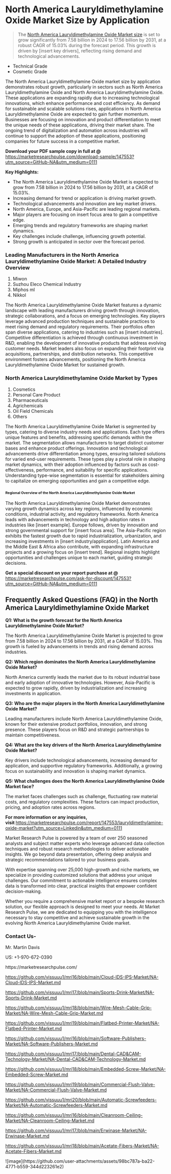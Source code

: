 <h1>North America Lauryldimethylamine Oxide Market&nbsp;Size by Application</h1><blockquote><p>The <a href="https://marketresearchpulse.com/download-sample/147553?utm_source=GitHub-NA&amp;utm_medium=0111">North America Lauryldimethylamine Oxide Market size</a> is set to grow significantly from 7.58 billion in 2024 to 17.56 billion by 2031, at a robust CAGR of 15.03% during the forecast period. This growth is driven by [insert key drivers], reflecting rising demand and technological advancements.</p></blockquote><ul><li>Technical Grade<li> Cosmetic Grade</li></ul><p>The North America Lauryldimethylamine Oxide market size by application demonstrates robust growth, particularly in sectors such as North America Lauryldimethylamine Oxide and North America Lauryldimethylamine Oxide. These applications are expanding rapidly due to increasing technological innovations, which enhance performance and cost efficiency. As demand for sustainable and scalable solutions rises, applications in North America Lauryldimethylamine Oxide are expected to gain further momentum. Businesses are focusing on innovation and product differentiation to meet the unique needs of these applications, driving their market share. The ongoing trend of digitalization and automation across industries will continue to support the adoption of these applications, positioning companies for future success in a competitive market.</p><p><strong>Download your PDF sample copy in full at @ </strong><a href="https://marketresearchpulse.com/download-sample/147553?utm_source=GitHub-NA&amp;utm_medium=0111">https://marketresearchpulse.com/download-sample/147553?utm_source=GitHub-NA&amp;utm_medium=0111</a></p><p><strong>Key Highlights: </strong></p><ul><li>The North America Lauryldimethylamine Oxide Market is expected to grow from 7.58 billion in 2024 to 17.56 billion by 2031, at a CAGR of 15.03%.</li><li>Increasing demand for trend or application is driving market growth.</li><li>Technological advancements and innovation are key market drivers.</li><li>North America, Europe, and Asia-Pacific are leading regional markets.</li><li>Major players are focusing on insert focus area to gain a competitive edge.</li><li>Emerging trends and regulatory frameworks are shaping market dynamics.</li><li>Key challenges include challenge, influencing growth potential.</li><li>Strong growth is anticipated in sector over the forecast period.</li></ul><h3>Leading Manufacturers in the North America Lauryldimethylamine Oxide Market: A Detailed Industry Overview</h3><ol><li>Miwon</li><li>Suzhou Eleco Chemical Industry</li><li>Miphos ml</li><li>Nikkol</li></ol><div class="flex max-w-full flex-col flex-grow"><div class="min-h-8 text-message flex w-full flex-col items-end gap-2 whitespace-normal break-words [.text-message+&amp;]:mt-5" dir="auto" data-message-author-role="assistant" data-message-id="fd8432e4-4910-450d-b182-61b7bfb0a01f" data-message-model-slug="gpt-4o"><div class="flex w-full flex-col gap-1 empty:hidden first:pt-[3px]"><div class="markdown prose w-full break-words dark:prose-invert light"><p>The North America Lauryldimethylamine Oxide Market features a dynamic landscape with leading manufacturers driving growth through innovation, strategic collaborations, and a focus on emerging technologies. Key players leverage advanced production techniques and sustainable practices to meet rising demand and regulatory requirements. Their portfolios often span diverse applications, catering to industries such as [insert industries]. Competitive differentiation is achieved through continuous investment in R&amp;D, enabling the development of innovative products that address evolving customer needs. Market leaders also focus on expanding their footprint via acquisitions, partnerships, and distribution networks. This competitive environment fosters advancements, positioning the North America Lauryldimethylamine Oxide Market for sustained growth.</p></div></div></div></div><h3>North America Lauryldimethylamine Oxide Market by Types</h3><ol><li>Cosmetics<li> Personal Care Product<li> Pharmaceuticals<li> Agrichemicals<li> Oil Field Chemicals<li> Others</li></ol><div class="flex max-w-full flex-col flex-grow"><div class="min-h-8 text-message flex w-full flex-col items-end gap-2 whitespace-normal break-words [.text-message+&amp;]:mt-5" dir="auto" data-message-author-role="assistant" data-message-id="084470be-0bb7-4664-bddf-5156b4f41249" data-message-model-slug="gpt-4o-mini"><div class="flex w-full flex-col gap-1 empty:hidden first:pt-[3px]"><div class="markdown prose w-full break-words dark:prose-invert light"><p>The North America Lauryldimethylamine Oxide Market is segmented by types, catering to diverse industry needs and applications. Each type offers unique features and benefits, addressing specific demands within the market. The segmentation allows manufacturers to target distinct customer bases and enhance product offerings. Innovation and technological advancements drive differentiation among types, ensuring tailored solutions for varied end-user requirements. These types play a pivotal role in shaping market dynamics, with their adoption influenced by factors such as cost-effectiveness, performance, and suitability for specific applications. Understanding type-wise segmentation is essential for stakeholders aiming to capitalize on emerging opportunities and gain a competitive edge.</p></div></div></div></div><h3><span style="font-size: 11px;">Regional Overview of the North America Lauryldimethylamine Oxide Market</span></h3><div class="flex max-w-full flex-col flex-grow"><div class="min-h-8 text-message flex w-full flex-col items-end gap-2 whitespace-normal break-words [.text-message+&amp;]:mt-5" dir="auto" data-message-author-role="assistant" data-message-id="e9038762-ce64-4e30-91c9-9bd413514231" data-message-model-slug="gpt-4o-mini"><div class="flex w-full flex-col gap-1 empty:hidden first:pt-[3px]"><div class="markdown prose w-full break-words dark:prose-invert light"><p>The North America Lauryldimethylamine Oxide Market demonstrates varying growth dynamics across key regions, influenced by economic conditions, industrial activity, and regulatory frameworks. North America leads with advancements in technology and high adoption rates in industries like [insert example]. Europe follows, driven by innovation and strong governmental support for [insert focus area]. The Asia-Pacific region exhibits the fastest growth due to rapid industrialization, urbanization, and increasing investments in [insert industry/application]. Latin America and the Middle East &amp; Africa also contribute, with expanding infrastructure projects and a growing focus on [insert trend]. Regional insights highlight opportunities and challenges unique to each market, guiding strategic decisions.</p></div></div></div></div><p><strong>Get a special discount on your report purchase at @ </strong><a href="https://marketresearchpulse.com/ask-for-discount/147553?utm_source=GitHub-NA&amp;utm_medium=0111">https://marketresearchpulse.com/ask-for-discount/147553?utm_source=GitHub-NA&amp;utm_medium=0111</a></p><h2>Frequently Asked Questions (FAQ) in the North America Lauryldimethylamine Oxide Market</h2><p><strong>Q1: What is the growth forecast for the North America Lauryldimethylamine Oxide Market?</strong></p><p>The North America Lauryldimethylamine Oxide Market is projected to grow from 7.58 billion in 2024 to 17.56 billion by 2031, at a CAGR of 15.03%. This growth is fueled by advancements in trends and rising demand across industries.</p><p><strong>Q2: Which region dominates the North America Lauryldimethylamine Oxide Market?</strong></p><p>North America currently leads the market due to its robust industrial base and early adoption of innovative technologies. However, Asia-Pacific is expected to grow rapidly, driven by industrialization and increasing investments in application.</p><p><strong>Q3: Who are the major players in the North America Lauryldimethylamine Oxide Market?</strong></p><p>Leading manufacturers include North America Lauryldimethylamine Oxide, known for their extensive product portfolios, innovation, and strong presence. These players focus on R&amp;D and strategic partnerships to maintain competitiveness.</p><p><strong>Q4: What are the key drivers of the North America Lauryldimethylamine Oxide Market?</strong></p><p>Key drivers include technological advancements, increasing demand for application, and supportive regulatory frameworks. Additionally, a growing focus on sustainability and innovation is shaping market dynamics.</p><p><strong>Q5: What challenges does the North America Lauryldimethylamine Oxide Market face?</strong></p><p>The market faces challenges such as challenge, fluctuating raw material costs, and regulatory complexities. These factors can impact production, pricing, and adoption rates across regions.</p><p><strong>For more information or any inquiries, visit&nbsp;</strong><a href="https://marketresearchpulse.com/report/147553/lauryldimethylamine-oxide-market?utm_source=Linkedin&utm_medium=0111">https://marketresearchpulse.com/report/147553/lauryldimethylamine-oxide-market?utm_source=Linkedin&utm_medium=0111</a></p><p>Market Research Pulse is powered by a team of over 250 seasoned analysts and subject matter experts who leverage advanced data collection techniques and robust research methodologies to deliver actionable insights. We go beyond data presentation, offering deep analysis and strategic recommendations tailored to your business goals.</p><p>With expertise spanning over 25,000 high-growth and niche markets, we specialize in providing customized solutions that address your unique challenges. Our commitment to actionable intelligence ensures complex data is transformed into clear, practical insights that empower confident decision-making.</p><p>Whether you require a comprehensive market report or a bespoke research solution, our flexible approach is designed to meet your needs. At Market Research Pulse, we are dedicated to equipping you with the intelligence necessary to stay competitive and achieve sustainable growth in the evolving North America Lauryldimethylamine Oxide market.</p><h3><strong>Contact Us-</strong></h3><p>Mr. Martin Davis</p><p>US: +1-970-672-0390</p><p>https://marketresearchpulse.com/</p><p><a href="https://github.com/vissuuu1/mri16/blob/main/Cloud-IDS-IPS-Market/NA-Cloud-IDS-IPS-Market.md">https://github.com/vissuuu1/mri16/blob/main/Cloud-IDS-IPS-Market/NA-Cloud-IDS-IPS-Market.md</a></p><p><a href="https://github.com/vissuuu1/mri17/blob/main/Sports-Drink-Market/NA-Sports-Drink-Market.md">https://github.com/vissuuu1/mri17/blob/main/Sports-Drink-Market/NA-Sports-Drink-Market.md</a></p><p><a href="https://github.com/vissuuu1/mri18/blob/main/Wire-Mesh-Cable-Grip-Market/NA-Wire-Mesh-Cable-Grip-Market.md">https://github.com/vissuuu1/mri18/blob/main/Wire-Mesh-Cable-Grip-Market/NA-Wire-Mesh-Cable-Grip-Market.md</a></p><p><a href="https://github.com/vissuuu1/mri19/blob/main/Flatbed-Printer-Market/NA-Flatbed-Printer-Market.md">https://github.com/vissuuu1/mri19/blob/main/Flatbed-Printer-Market/NA-Flatbed-Printer-Market.md</a></p><p><a href="https://github.com/vissuuu1/mri16/blob/main/Software-Publishers-Market/NA-Software-Publishers-Market.md">https://github.com/vissuuu1/mri16/blob/main/Software-Publishers-Market/NA-Software-Publishers-Market.md</a></p><p><a href="https://github.com/vissuuu1/mri17/blob/main/Dental-CAD&CAM-Technology-Market/NA-Dental-CAD&CAM-Technology-Market.md">https://github.com/vissuuu1/mri17/blob/main/Dental-CAD&CAM-Technology-Market/NA-Dental-CAD&CAM-Technology-Market.md</a></p><p><a href="https://github.com/vissuuu1/mri18/blob/main/Embedded-Screw-Market/NA-Embedded-Screw-Market.md">https://github.com/vissuuu1/mri18/blob/main/Embedded-Screw-Market/NA-Embedded-Screw-Market.md</a></p><p><a href="https://github.com/vissuuu1/mri19/blob/main/Commercial-Flush-Valve-Market/NA-Commercial-Flush-Valve-Market.md">https://github.com/vissuuu1/mri19/blob/main/Commercial-Flush-Valve-Market/NA-Commercial-Flush-Valve-Market.md</a></p><p><a href="https://github.com/vissuuu1/mri20/blob/main/Automatic-Screwfeeders-Market/NA-Automatic-Screwfeeders-Market.md">https://github.com/vissuuu1/mri20/blob/main/Automatic-Screwfeeders-Market/NA-Automatic-Screwfeeders-Market.md</a></p><p><a href="https://github.com/vissuuu1/mri16/blob/main/Cleanroom-Ceiling-Market/NA-Cleanroom-Ceiling-Market.md">https://github.com/vissuuu1/mri16/blob/main/Cleanroom-Ceiling-Market/NA-Cleanroom-Ceiling-Market.md</a></p><p><a href="https://github.com/vissuuu1/mri17/blob/main/Erwinase-Market/NA-Erwinase-Market.md">https://github.com/vissuuu1/mri17/blob/main/Erwinase-Market/NA-Erwinase-Market.md</a></p><p><a href="https://github.com/vissuuu1/mri18/blob/main/Acetate-Fibers-Market/NA-Acetate-Fibers-Market.md">https://github.com/vissuuu1/mri18/blob/main/Acetate-Fibers-Market/NA-Acetate-Fibers-Market.md</a></p>
![image](https://github.com/user-attachments/assets/98bc787a-ba22-4771-b559-344d223261e2)
